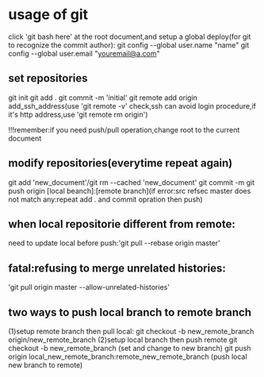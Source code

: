# usage of git
click 'git bash here' at the root document,and setup a global deploy(for git to recognize the commit author):
git config --global user.name "name" 
git config --global user.email "youremail@a.com"

## set repositories
git init
git add .
git commit -m 'initial'
git remote add origin add_ssh_address(use 'git remote -v' check,ssh can avoid login procedure,if it's http address,use 'git remote rm origin')

!!!remember:if you need push/pull operation,change root to the current document

## modify repositories(everytime repeat again)
git add 'new_document'/git rm --cached 'new_document'
git commit -m 
git push origin [local beanch]:[remote branch](if error:src refsec master does not match any:repeat add . and commit opration then push)

## when local repositorie different from remote:
need to update local before push:'git pull --rebase origin master'

## fatal:refusing to merge unrelated histories:
'git pull origin master --allow-unrelated-histories'

## two ways to push local branch to remote branch
(1)setup remote branch then pull local:
git checkout -b new_remote_branch origin/new_remote_branch
(2)setup local branch then push remote
git checkout -b new_remote_branch (set and change to new branch)
git push origin local_new_remote_branch:remote_new_remote_branch (push local new branch to remote)

